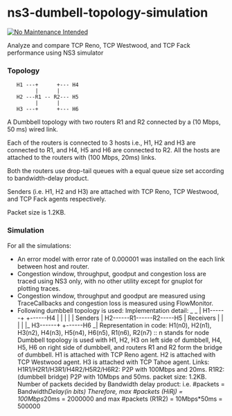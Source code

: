 # ns3-dumbell-topology-simulation

[![No Maintenance Intended](http://unmaintained.tech/badge.svg)](http://unmaintained.tech/)

Analyze and compare TCP Reno, TCP Westwood, and TCP Fack performance using NS3 simulator

### Topology

       H1 ---+      +--- H4
             |      |
       H2 ---R1 -- R2--- H5
             |      |
       H3 ---+      +--- H6

A Dumbbell topology with two routers R1 and R2 connected by a (10 Mbps, 50 ms) wired link.

Each of the routers is connected to 3 hosts
i.e., H1, H2 and H3 are connected to R1,
and H4, H5 and H6 are connected to R2.
All the hosts are attached to the routers with (100 Mbps, 20ms) links.

Both the routers use drop-tail queues with a equal queue size set according to bandwidth-delay product.

Senders (i.e. H1, H2 and H3) are attached with TCP Reno, TCP Westwood, and TCP Fack agents respectively.

Packet size is 1.2KB.

### Simulation

For all the simulations:
- An error model with error rate of 0.000001 was installed on the each link between host and router.
- Congestion window, throughput, goodput and congestion loss are traced using NS3 only, with no other utility except for gnuplot for plotting traces.
- Congestion window, throughput and goodput are measured using TraceCallbacks and congestion loss is measured using FlowMonitor.
- Following dumbbell topology is used:
Implementation detail:
		 _					_
		|	H1------+	  +------H4	 |
		|		 |	  |		 |
Senders	|	H2------R1------R2-----H5	 |	Receivers
		|		 |	  |		 |
		|_	H3------+	  +------H6	_|
	Representation in code:
	H1(n0), H2(n1), H3(n2), H4(n3), H5(n4), H6(n5), R1(n6), R2(n7) :: n stands for node
	Dumbbell topology is used with 
	H1, H2, H3 on left side of dumbbell,
	H4, H5, H6 on right side of dumbbell,
	and routers R1 and R2 form the bridge of dumbbell.
	H1 is attached with TCP Reno agent.
	H2 is attached with TCP Westwood agent.
	H3 is attached with TCP Tahoe agent.
	Links:
	H1R1/H2R1/H3R1/H4R2/H5R2/H6R2: P2P with 100Mbps and 20ms.
	R1R2: (dumbbell bridge) P2P with 10Mbps and 50ms.
	packet size: 1.2KB.
	Number of packets decided by Bandwidth delay product:
	i.e. #packets = Bandwidth*Delay(in bits)
	Therefore, max #packets (HiRj) = 100Mbps*20ms = 2000000
	and max #packets (R1R2) = 10Mbps*50ms = 500000




